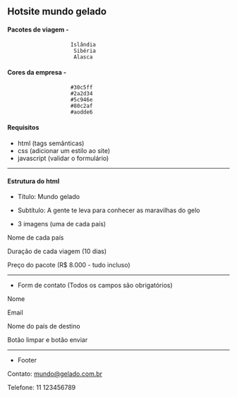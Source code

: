 ## Hotsite mundo gelado

#### Pacotes de viagem -
                        Islândia
                         Sibéria
                         Alasca

#### Cores da empresa -
                        #30c5ff
                        #2a2d34
                        #5c946e
                        #80c2af
                        #aodde6

#### Requisitos

- html (tags semânticas)
- css (adicionar um estilo ao site)
- javascript (validar o formulário)

***

#### Estrutura do html

- Título: Mundo gelado

- Subtítulo: A gente te leva para conhecer as maravilhas do gelo

- 3 imagens (uma de cada país)

Nome de cada país

Duração de cada viagem (10 dias)

Preço do pacote (R$ 8.000 - tudo incluso)

***

- Form de contato (Todos os campos são obrigatórios)

Nome

Email

Nome do país de destino

Botão limpar e botão enviar

***

- Footer

Contato: mundo@gelado.com.br

Telefone: 11 123456789


